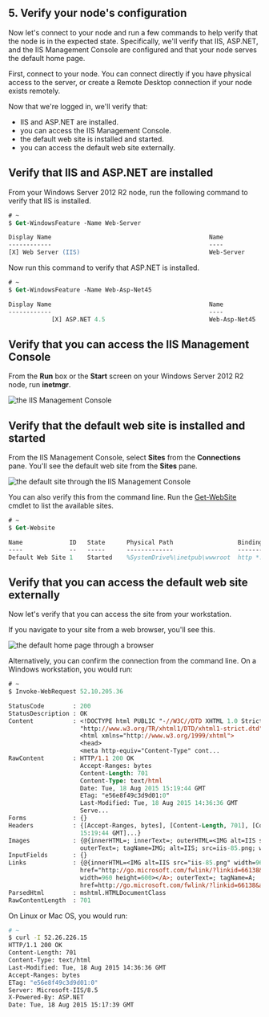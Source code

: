 ## 5. Verify your node's configuration

Now let's connect to your node and run a few commands to help verify that the node is in the expected state. Specifically, we'll verify that IIS, ASP.NET, and the IIS Management Console are configured and that your node serves the default home page.

First, connect to your node. You can connect directly if you have physical access to the server, or create a Remote Desktop connection if your node exists remotely.

Now that we're logged in, we'll verify that:

* IIS and ASP.NET are installed.
* you can access the IIS Management Console.
* the default web site is installed and started.
* you can access the default web site externally.

## Verify that IIS and ASP.NET are installed

From your Windows Server 2012 R2 node, run the following command to verify that IIS is installed.

```ps
# ~
$ Get-WindowsFeature -Name Web-Server

Display Name                                            Name                       Install State
------------                                            ----                       -------------
[X] Web Server (IIS)                                    Web-Server                     Installed
```

Now run this command to verify that ASP.NET is installed.

```ps
# ~
$ Get-WindowsFeature -Name Web-Asp-Net45

Display Name                                            Name                       Install State
------------                                            ----                       -------------
            [X] ASP.NET 4.5                             Web-Asp-Net45                  Installed
```

## Verify that you can access the IIS Management Console

From the **Run** box or the **Start** screen on your Windows Server 2012 R2 node, run **inetmgr**.

![the IIS Management Console](/assets/images/misc/iis_manager_start.png)

## Verify that the default web site is installed and started

From the IIS Management Console, select **Sites** from the **Connections** pane. You'll see the default web site from the **Sites** pane.

![the default site through the IIS Management Console](/assets/images/misc/iis_manager_default_site.png)

You can also verify this from the command line. Run the [Get-WebSite](https://technet.microsoft.com/en-us/library/ee790588.aspx) cmdlet to list the available sites.

```ps
# ~
$ Get-Website

Name             ID   State      Physical Path                  Bindings
----             --   -----      -------------                  --------
Default Web Site 1    Started    %SystemDrive%\inetpub\wwwroot  http *:80:
```

## Verify that you can access the default web site externally

Now let's verify that you can access the site from your workstation.

If you navigate to your site from a web browser, you'll see this.

![the default home page through a browser](/assets/images/misc/iis_default_home_page.png)

Alternatively, you can confirm the connection from the command line. On a Windows workstation, you would run:

```ps
# ~
$ Invoke-WebRequest 52.10.205.36

StatusCode        : 200
StatusDescription : OK
Content           : <!DOCTYPE html PUBLIC "-//W3C//DTD XHTML 1.0 Strict//EN"
                    "http://www.w3.org/TR/xhtml1/DTD/xhtml1-strict.dtd">
                    <html xmlns="http://www.w3.org/1999/xhtml">
                    <head>
                    <meta http-equiv="Content-Type" cont...
RawContent        : HTTP/1.1 200 OK
                    Accept-Ranges: bytes
                    Content-Length: 701
                    Content-Type: text/html
                    Date: Tue, 18 Aug 2015 15:19:44 GMT
                    ETag: "e56e8f49c3d9d01:0"
                    Last-Modified: Tue, 18 Aug 2015 14:36:36 GMT
                    Serve...
Forms             : {}
Headers           : {[Accept-Ranges, bytes], [Content-Length, 701], [Content-Type, text/html], [Date, Tue, 18 Aug 2015
                    15:19:44 GMT]...}
Images            : {@{innerHTML=; innerText=; outerHTML=<IMG alt=IIS src="iis-85.png" width=960 height=600>;
                    outerText=; tagName=IMG; alt=IIS; src=iis-85.png; width=960; height=600}}
InputFields       : {}
Links             : {@{innerHTML=<IMG alt=IIS src="iis-85.png" width=960 height=600>; innerText=; outerHTML=<A
                    href="http://go.microsoft.com/fwlink/?linkid=66138&amp;clcid=0x409"><IMG alt=IIS src="iis-85.png"
                    width=960 height=600></A>; outerText=; tagName=A;
                    href=http://go.microsoft.com/fwlink/?linkid=66138&amp;clcid=0x409}}
ParsedHtml        : mshtml.HTMLDocumentClass
RawContentLength  : 701
```

On Linux or Mac OS, you would run:

```bash
# ~
$ curl -I 52.26.226.15
HTTP/1.1 200 OK
Content-Length: 701
Content-Type: text/html
Last-Modified: Tue, 18 Aug 2015 14:36:36 GMT
Accept-Ranges: bytes
ETag: "e56e8f49c3d9d01:0"
Server: Microsoft-IIS/8.5
X-Powered-By: ASP.NET
Date: Tue, 18 Aug 2015 15:17:39 GMT
```
